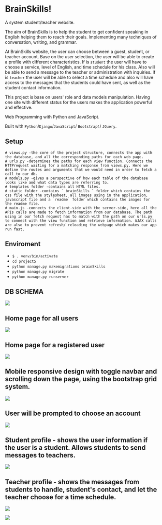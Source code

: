 # BrainSkills!

A system student/teacher website.

The aim of BrainSkills is to help the student to get confident speaking in English helping them to reach their goals. Implementing many techniques of conversation, writing, and grammar.

At BrainSkills website, the user can choose between a guest, student, or teacher account. Base on the user selection, the user will be able to create a profile with different characteristics. If is `student` the user will have to choose a service, level of English, and time schedule for his class. Also will be able to send a message to the teacher or administration with inquiries. If is `teacher` the user will be able to select a time schedule and also will have access to the messages that the students could have sent, as well as the student contact information.

This project is base on users' role and data models manipulation. Having one site with different status for the users makes the application powerful and effective.

Web Programming with Python and JavaScript.

Built with `Python`/`Django`/`JavaScript`/ `Bootstrap4`/ `JQuery`.

## Setup

```
# views.py -the core of the project structure, connects the app with the database, and all the corresponding paths for each web page.
# urls.py -determines the paths for each view function. Connects the HTTPrequest waiting for a matching response from views.py. Here we define the routes and arguments that we would need in order to fetch a call to our db.
# models.py -gives a perspective of how each table of the database looks like and what data types are referring to.
# templates folder -contains all HTML files.
# static folder -contains ` brainSkills ` folder which contains the css file with the stylesheet, all images using in the application, javascript file and a `readme` folder which contains the images for the readme file.
# main.js -connects the client-side with the server-side, here all the APIs calls are made to fetch information from our database. The path using in our fetch request has to match with the path on our urls.py to connect with the view function and retrieve information. AJAX calls are also to prevent refresh/ reloading the webpage which makes our app run fast.

```

## Enviroment

- `$ . venv/bin/activate`
- `cd project5`
- `python manage.py makemigrations brainSkills`
- `python manage.py migrate`
- `python manage.py runserver`

## DB SCHEMA

![](/project5/brainSkills/static/brainSkills/readme/db_schema_brainskills.png)

## Home page for all users

![](/project5/brainSkills/static/brainSkills/readme/home_brainskills.png)

## Home page for a registered user

![](/project5/brainSkills/static/brainSkills/readme/home3_nrainskills.png)

## Mobile responsive design with toggle navbar and scrolling down the page, using the bootstrap grid system.

![](/project5/brainSkills/static/brainSkills/readme/mobile_responsive.png)

## User will be prompted to choose an account

![](/project5/brainSkills/static/brainSkills/readme/user_status_brainSkills.png)

## Student profile - shows the user information if the user is a student. Allows students to send messages to teachers.

![](/project5/brainSkills/static/brainSkills/readme/student_profile.png)

## Teacher profile - shows the messages from students to handle, student's contact, and let the teacher choose for a time schedule.

![](/project5/brainSkills/static/brainSkills/readme/teacher_profile1.png)

![](/project5/brainSkills/static/brainSkills/readme/teacher_profile2.png)

